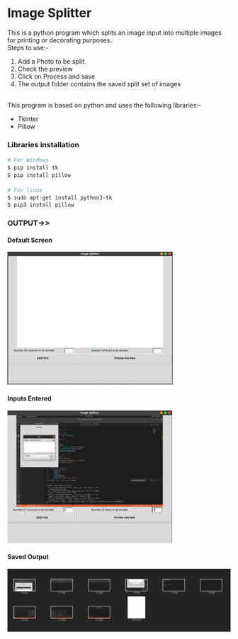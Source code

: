 # Image Splitter
This is a python program which splits an image input into multiple images for printing or decorating purposes.<br>
Steps to use:-
<ol>
<li>Add a Photo to be split.
<li>Check the preview
<li>Click on Process and save
<li>The output folder contains the saved split set of images
</ol>
<br>
This program is based on python and uses the following libraries:-
<ul>
<li>Tkinter
<li>Pillow
</ul>

### Libraries installation 
``` bash 
# For Windows
$ pip install tk
$ pip install pillow

# For linux
$ sudo apt-get install python3-tk
$ pip3 install pillow
```

### OUTPUT->>
#### Default Screen
<img src="Assets/default_window.png" height=300px><br>

#### Inputs Entered
<img src="Assets/input_window.png" height=300px><br>

#### Saved Output
<img src="Assets/output_window.png" width=800px><br>

